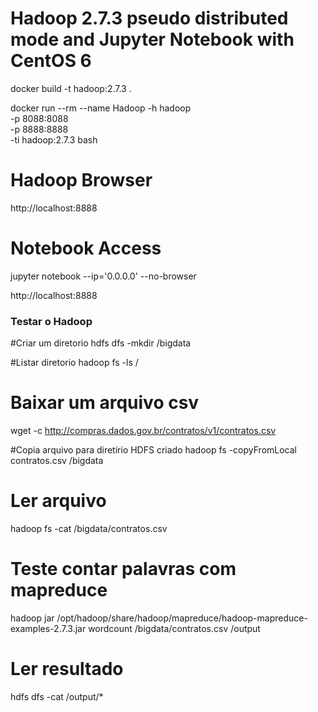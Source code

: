 # Hadoop 2.7.3 pseudo distributed mode and Jupyter Notebook with CentOS 6

docker build -t hadoop:2.7.3 .

docker run --rm --name Hadoop -h hadoop \
	-p 8088:8088 \
	-p 8888:8888 \
	-ti hadoop:2.7.3 bash

# Hadoop Browser
http://localhost:8888

# Notebook Access
jupyter notebook --ip='0.0.0.0' --no-browser

http://localhost:8888


### Testar o Hadoop

#Criar um diretorio
hdfs dfs -mkdir /bigdata

#Listar diretorio
hadoop fs -ls /

# Baixar um arquivo csv
wget -c http://compras.dados.gov.br/contratos/v1/contratos.csv

#Copia arquivo para diretírio HDFS criado
hadoop fs -copyFromLocal contratos.csv /bigdata

# Ler arquivo
hadoop fs -cat /bigdata/contratos.csv

# Teste contar palavras com mapreduce
hadoop jar /opt/hadoop/share/hadoop/mapreduce/hadoop-mapreduce-examples-2.7.3.jar wordcount /bigdata/contratos.csv /output

# Ler resultado
hdfs dfs -cat /output/*
